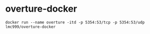 # overture-docker
    docker run --name overture -itd -p 5354:53/tcp -p 5354:53/udp lmc999/overture-docker

